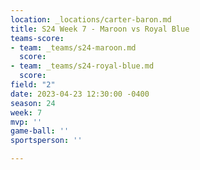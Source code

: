 ```yaml
---
location: _locations/carter-baron.md
title: S24 Week 7 - Maroon vs Royal Blue
teams-score:
- team: _teams/s24-maroon.md
  score: 
- team: _teams/s24-royal-blue.md
  score: 
field: "2"
date: 2023-04-23 12:30:00 -0400
season: 24
week: 7
mvp: ''
game-ball: ''
sportsperson: ''

---
```

